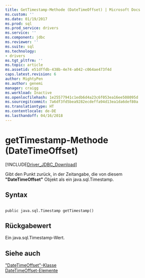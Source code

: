 ```yaml
---
title: GetTimestamp-Methode (DateTimeOffset) | Microsoft Docs
ms.custom: ''
ms.date: 01/19/2017
ms.prod: sql
ms.prod_service: drivers
ms.service: ''
ms.component: jdbc
ms.reviewer: ''
ms.suite: sql
ms.technology:
- drivers
ms.tgt_pltfrm: ''
ms.topic: article
ms.assetid: e51dffdb-438b-4e74-a042-c064ae473f4d
caps.latest.revision: 6
author: MightyPen
ms.author: genemi
manager: craigg
ms.workload: Inactive
ms.openlocfilehash: 1e25577941c1edb6d4a23c6f053ea16ee508095d
ms.sourcegitcommit: 7a6df3fd5bea9282ecdeffa94d13ea1da6def80a
ms.translationtype: HT
ms.contentlocale: de-DE
ms.lasthandoff: 04/16/2018
---
```

# <a name="gettimestamp-method-datetimeoffset"></a>getTimestamp-Methode (DateTimeOffset)
[!INCLUDE[Driver_JDBC_Download](../../../includes/driver_jdbc_download.md)]

  Gibt den Punkt zurück, in der Zeitangabe, die von diesem **"DateTimeOffset"** Objekt als ein java.sql.Timestamp.  
  
## <a name="syntax"></a>Syntax  
  
```  
  
public java.sql.Timestamp getTimestamp()  
```  
  
## <a name="return-value"></a>Rückgabewert  
 Ein java.sql.Timestamp-Wert.  
  
## <a name="see-also"></a>Siehe auch  
 ["DateTimeOffset"-Klasse](../../../connect/jdbc/reference/datetimeoffset-class.md)   
 [DateTimeOffset-Elemente](../../../connect/jdbc/reference/datetimeoffset-members.md)  
  
  
